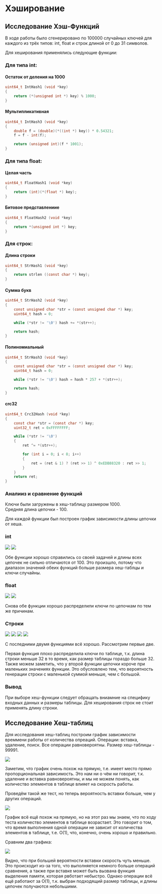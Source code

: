 # Хэширование

## Исследование Хэш-Функций

В ходе работы было сгенерировано по 100000 случайных ключей для каждого из трёх типов: int, float и строк длиной от 0 до 31 символов.

Для хеширования применялись следующие функции:

### Для типа int:

#### Остаток от деления на 1000

```C
uint64_t IntHash1 (void *key)
{
    return (*(unsigned int *) key) % 1000;
}
```

#### Мультипликативная

```C
uint64_t IntHash3 (void *key)
{
    double f = (double)(*((int *) key)) * 0.54321;
    f = f - int(f);

    return (unsigned int)(f * 1001);
}
```

### Для типа float:

#### Целая часть

```C
uint64_t FloatHash1 (void *key)
{
    return (int)(*(float *) key);
}
```

#### Битовое представлениие

```C
uint64_t FloatHash2 (void *key)
{
    return *(unsigned int *) key;
}
```

### Для строк:

#### Длина строки

```C
uint64_t StrHash1 (void *key)
{
    return strlen ((const char *) key);
}

```

#### Сумма букв

```C
uint64_t StrHash2 (void *key)
{
    const unsigned char *str = (const unsigned char *) key;
    uint64_t hash = 0;

    while (*str != '\0') hash += *(str++);

    return hash;
}
```

#### Полиномиальный

```C
uint64_t StrHash3 (void *key)
{
    const unsigned char *str = (const unsigned char *) key;
    uint64_t hash = 0;

    while (*str != '\0') hash = hash * 257 + *(str++);

    return hash;
}
```

#### crc32

```C
uint64_t Crc32Hash (void *key)
{
    const char *str = (const char *) key;
    uint32_t ret = 0xFFFFFFFF;

    while (*str != '\0')
    {
        ret ^= *(str++);

        for (int i = 0; i < 8; i++)
        {
            ret = (ret & 1) ? (ret >> 1) ^ 0xEDB88320 : ret >> 1;
        }
    }
    return ret;
}
```

### Аналииз и сравнение функций

Ключи были загружены в хеш-таблицу размером 1000.\
Средняя длина цепочки - 100.

Для каждой функции был построен график зависимости длины цепочки от хеша.

### int

![](./images/int1.png)
![](./images/int2.png)

Обе функции хорошо справились со своей задачей и длины всех цепочек не сильно отличаются от 100.
Это произшло, потому что диапазон значений обеих функций больше размера хеш-таблцы и ключи случайны.

### float

![](./images/float1.png)
![](./images/float2.png)

Снова обе функции хорошо распределили ключи по цепочкам по тем же причинам.

### Строки

![](./images/str1.png)
![](./images/str2.png)
![](./images/str3.png)
![](./images/str4.png)

С последними двумя функциями всё хорошо.
Рассмотрим первые две.

Первая функция плохо распределила ключи по таблице, т.к. длина строки меньше 32 в то время, как размер таблицы гораздо больше 32.\
Также можем заметить, что у второй функции цепочки короче при маленьких значениях функции. Это обусловлено тем, что вероятность генерации строки с маленькой суммой меньше, чем с большой.

### Вывод
При выборе хеш-функции следует обращать вниамние на специфику входных данных и размеры таблицы.
Для хеширования строк не стоит применять длину строки.

## Исследование Хеш-таблиц

Для исследования хеш-таблиц построим график зависимости времмени работы от количества опреаций.
Операции: вставка, удаление, поиск. Все операции равновероятны. Размер хеш-таблицы - 99991.

![](./images/plot1.png)

Заметим, что график очень похож на прямую, т.е. имеет место прямо пропорциональная зависимость.
Это нам ни о чём ни говорит, т.к. удаление и вставка равновероятны, и мы не можем понять, как количество элементов в таблице влияет на скорость работы.

Проведём такой же тест, но теперь вероятность вставки больше, чем у других операций.

![](./images/plot2.png)

График всё ещё похож на прямую, но на этот раз мы знаем, что по ходу теста количество элементов в таблице возрастает.
Это говорит о том, что время выполнения одной операции не зависит от количества элементов в таблице, т.е. O(1), что, конечно, очень хорошо и правильно.

Сравним два графика:

![](./images/plot3.png)

Видно, что при большей вероятности вставки скорость чуть меньше. Это происходит из-за того, что выполняется немного больше операций сравнения, а также при вставке может быть вызвана функция выделения памяти, которая рвботает небыстро. Однако операции всё ещё работают за O(1), т.к. выбран подходящий размер таблицы, и длины цепочек получаются небольшими.
